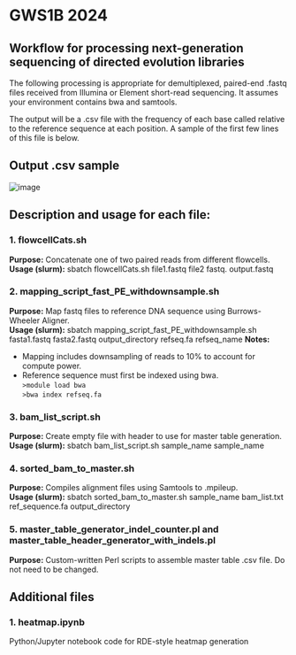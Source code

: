 # GWS1B 2024
## Workflow for processing next-generation sequencing of directed evolution libraries
The following processing is appropriate for demultiplexed, paired-end .fastq files received from Illumina or Element short-read sequencing. It assumes your environment contains bwa and samtools. 

The output will be a .csv file with the frequency of each base called relative to the reference sequence at each position. A sample of the first few lines of this file is below. 

## Output .csv sample
![image](https://github.com/julielmcdonald/GbR/assets/56400444/616fecb6-78f0-45ec-ae7d-03f6791218e8)

## Description and usage for each file:

### 1. flowcellCats.sh 
**Purpose:** Concatenate one of two paired reads from different flowcells.  
**Usage (slurm):** sbatch flowcellCats.sh file1.fastq file2 fastq. output.fastq 

### 2. mapping_script_fast_PE_withdownsample.sh
**Purpose:** Map fastq files to reference DNA sequence using Burrows-Wheeler Aligner.  
**Usage (slurm):** sbatch mapping_script_fast_PE_withdownsample.sh fasta1.fastq fasta2.fastq output_directory refseq.fa refseq_name 
**Notes:** 
* Mapping includes downsampling of reads to 10% to account for compute power.  
* Reference sequence must first be indexed using bwa.  
  `>module load bwa`  
  `>bwa index refseq.fa`

### 3. bam_list_script.sh
**Purpose:** Create empty file with header to use for master table generation.  
**Usage (slurm):** sbatch bam_list_script.sh sample_name sample_name

### 4. sorted_bam_to_master.sh
**Purpose:** Compiles alignment files using Samtools to .mpileup.  
**Usage (slurm):** sbatch sorted_bam_to_master.sh sample_name bam_list.txt ref_sequence.fa output_directory

### 5. master_table_generator_indel_counter.pl and master_table_header_generator_with_indels.pl  
**Purpose:** Custom-written Perl scripts to assemble master table .csv file. Do not need to be changed. 

## Additional files

### 1. heatmap.ipynb
Python/Jupyter notebook code for RDE-style heatmap generation
